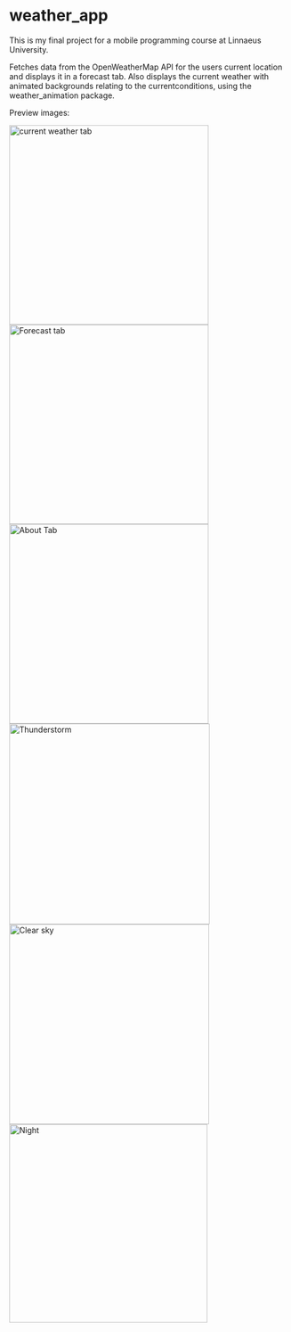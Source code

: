 # weather_app

This is my final project for a mobile programming course at Linnaeus University.  <br>

Fetches data from the OpenWeatherMap API for the users current location and displays it in a forecast tab.
Also displays the current weather with animated backgrounds relating to the currentconditions, using the weather_animation package.

Preview images:

<img width="358" alt="current weather tab" src="https://github.com/TimmeMinut/weather-app/assets/123585404/b35c3969-9bb1-4aa2-90f9-6325a0d9eeb3">


<img width="358" alt="Forecast tab" src="https://github.com/TimmeMinut/weather-app/assets/123585404/51438cba-e9bc-49f4-9ccf-fb1b6e481d6a">


<img width="358" alt="About Tab" src="https://github.com/TimmeMinut/weather-app/assets/123585404/4ebaebf9-fba6-4a95-b8c4-42e7de68108b">


<img width="360" alt="Thunderstorm" src="https://github.com/TimmeMinut/weather-app/assets/123585404/7d3dcecb-9e0e-438a-ad68-5b6e32d47c7d">


<img width="359" alt="Clear sky" src="https://github.com/TimmeMinut/weather-app/assets/123585404/85c594d2-7e6e-437f-9388-c3f29dce0f4e">


<img width="356" alt="Night" src="https://github.com/TimmeMinut/weather-app/assets/123585404/9cb1d8ae-1b98-498c-918b-a1ef9d828793">

